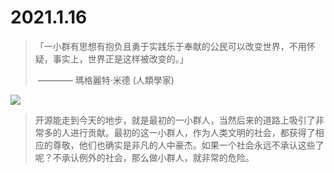 # 2021.1.16

> 「一小群有思想有抱负且勇于实践乐于奉献的公民可以改变世界，不用怀疑，事实上，世界正是这样被改变的。」
>
> ​         ———— 瑪格麗特‧米德 (人類學家)

![](https://i0.wp.com/www.dailyenglishquote.com/wp-content/uploads/2012/08/image19.jpg?zoom=2&resize=135%2C165&ssl=1)

> 开源能走到今天的地步，就是最初的一小群人，当然后来的道路上吸引了非常多的人进行贡献。最初的这一小群人，作为人类文明的社会，都获得了相应的尊敬，他们也确实是非凡的人中豪杰。如果一个社会永远不承认这些了呢？不承认例外的社会，那么做小群人，就非常的危险。